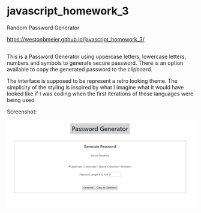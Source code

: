 # javascript_homework_3
Random Password Generator 

https://westonbmeier.github.io/javascript_homework_3/

## 
This is a Password Generator using uppercase letters, lowercase letters, numbers and symbols to generate secure password. 
There is an option available to copy the generated password to the clipboard. 

The interface is supposed to be represent a retro looking theme. The simplicity of the styling is inspired by what I imagine what it would have looked like if I was coding when the first iterations of these languages were being used. 

Screenshot: 

![Index Page](resources/Screenshot.PNG)